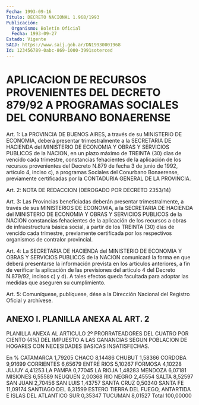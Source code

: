 ```yaml
---
Fecha: 1993-09-16
Título: DECRETO NACIONAL 1.968/1993
Publicación:
  Organismo: Boletín Oficial
  Fecha: 1993-09-27
Estado: Vigente
SAIJ: https://www.saij.gob.ar/DN19930001968
Id: 123456789-0abc-869-1000-3991soterced
---
```

# APLICACION DE RECURSOS PROVENIENTES DEL DECRETO 879/92 A PROGRAMAS SOCIALES DEL CONURBANO BONAERENSE

<a id="1"></a>
Art. 1: La PROVINCIA DE BUENOS AIRES, a través de su MINISTERIO DE ECONOMIA,  deberá  presentar  trimestralmente a la SECRETARIA DE HACIENDA del MINISTERIO DE ECONOMIA  Y  OBRAS  Y SERVICIOS PUBLICOS de la NACION, en un plazo máximo de TREINTA (30)  días  de  vencido cada  trimestre,  constancias  fehacientes  de la aplicación de los recursos  provenientes del Decreto N.879 de fecha  3  de junio  de 1992, artículo  4,  inciso  c),  a programas Sociales del Conurbano Bonaerense, previamente certificadas  por  la CONTADURIA GENERAL DE LA PROVINCIA.

<a id="2"></a>
Art. 2: NOTA DE REDACCION (DEROGADO POR DECRETO 2353/14)

<a id="3"></a>
Art.  3:  Las  Provincias  beneficiadas  deberán  presentar trimestralmente,  a  través  de  sus  MINISTERIOS DE ECONOMIA, a la SECRETARIA  DE  HACIENDA  del  MINISTERIO DE  ECONOMIA  Y  OBRAS  Y SERVICIOS  PUBLICOS  de la NACION  constancias  fehacientes  de  la aplicación  de  los recursos  a  obras  de  infraestructura  básica social,  a  partir  de  los  TREINTA  (30)  días  de  vencido  cada trimestre, previamente  certificada  por los respectivos organismos de contralor provincial.

<a id="4"></a>
Art. 4: La SECRETARIA DE HACIENDA del MINISTERIO DE ECONOMIA Y OBRAS  Y SERVICIOS PUBLICOS de la NACION comunicará la forma en que deberá  presentarse   la  información  prevista  en  los  artículos anteriores, a fin de verificar  la  aplicación  de  las previsiones del  artículo  4  del  Decreto N.879/92, incisos c) y d).  A  tales efectos queda facultada  para  adoptar  las medidas que aseguren su cumplimiento.

<a id="5"></a>
Art.  5: Comuníquese, publíquese, dése a la Dirección Nacional del Registro Oficial y archívese.

## ANEXO I. PLANILLA ANEXA AL ART. 2

PLANILLA ANEXA AL ARTICULO 2º PRORRATEADORES DEL CUATRO POR CIENTO (4%) DEL IMPUESTO A LAS GANANCIAS SEGUN POBLACION DE HOGARES CON NECESIDADES BASICAS INSATISFECHAS.

 En 			 	   % CATAMARCA			1,79205 CHACO				8,14486 CHUBUT 			1,58366 CORDOBA 			9,91699 CORRIENTES 			6,65679 ENTRE RIOS 			5,10267 FORMOSA 			4,10228 JUJUY 			4,41253 LA PAMPA 			0,77045 LA RIOJA 			1,48283 MENDOZA 			6,07181 MISIONES			6,55589 NEUQUEN 			2,00368 RIO NEGRO 			2,45554 SALTA 			8,52597 SAN JUAN 			2,70456 SAN LUIS 			1,43757 SANTA CRUZ 			0,50340 SANTA FE 			11,09174 SANTIAGO DEL 		6,31599 ESTERO TIERRA DEL FUEGO,  ANTARTIDA E ISLAS DEL ATLANTICO SUR 		0,35347 TUCUMAN 			8,01527 Total 			100,00000